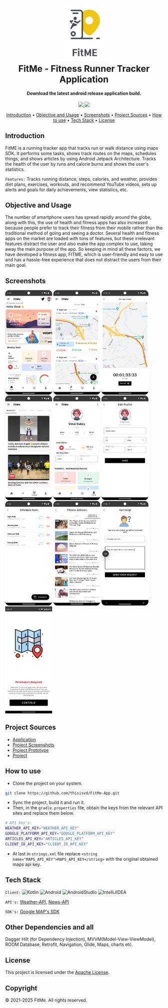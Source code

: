 <h1 align="center">
  <br>
  <img src="app/src/main/res/drawable/fitme_readme_icon.png" width="150">
  <br>
 FitMe - Fitness Runner Tracker Application 
 <br>
</h1>

<h4 align="center">Download the latest android release application build.</h4>

<p align="center">
 <a href="https://drive.google.com/file/d/1Qho2jY1abDxGWi-FM-6BBqKymv_ZeShK/view?usp=drive_link">
    <img src="https://img.shields.io/badge/-Drive-4285F4?logo=googledrive&logoColor=white" width="85">
 </a>
 <a href="https://github.com/thisisvd/FitMe-App/blob/master/support/application/Fitme-android-v1.3.6-b6-release.apk">
    <img src="https://img.shields.io/badge/-Github-231F20?logo=github&logoColor=white" width="85">
 </a>
</p>

<p align="center">
 <a href="#introduction">Introduction</a> •
 <a href="#objective-and-usage">Objective and Usage</a> •
 <a href="#screenshots">Screenshots</a> •
 <a href="#project-sources">Project Sources</a> •
 <a href="#how-to-use">How to use</a> •
 <a href="#tech-stack">Tech Stack</a> •
 <a href="#license">License</a>
</p>

## Introduction

FitME is a running tracker app that tracks run or walk distance using maps SDK. It performs some tasks, shows track routes on the maps, schedules things, and shows articles by using Android Jetpack Architecture. Tracks the health of the user by runs and calorie burns and shows the user's statistics.

`Features:` Tracks running distance, steps, calories, and weather, provides diet plans, exercises, workouts, and recommend YouTube videos, sets up alerts and goals for daily achievements, view statistics, etc.

## Objective and Usage

The number of smartphone users has spread rapidly around the globe, along with this, the use of health and fitness apps has also increased because people prefer to track their fitness from their mobile rather than the traditional method of going and seeing a doctor. Several health and fitness apps on the market are loaded with tons of features, but these irrelevant features distract the user and also make the app complex to use, taking away the main purpose of the app. So keeping in mind all these factors, we have developed a fitness app, FITME, which is user-friendly and easy to use and has a hassle-free experience that does not distract the users from their main goal.

## Screenshots

<p float="left">
<img src="https://github.com/thisisvd/FitMe-App/blob/master/support/screenshots/fm_1.png" width="150">
<img src="https://github.com/thisisvd/FitMe-App/blob/master/support/screenshots/fm_2.png" width="150">
<img src="https://github.com/thisisvd/FitMe-App/blob/master/support/screenshots/fm_3.png" width="150">
<img src="https://github.com/thisisvd/FitMe-App/blob/master/support/screenshots/fm_4.png" width="150">
<img src="https://github.com/thisisvd/FitMe-App/blob/master/support/screenshots/fm_5.png" width="150">
<img src="https://github.com/thisisvd/FitMe-App/blob/master/support/screenshots/fm_6.png" width="150">
<img src="https://github.com/thisisvd/FitMe-App/blob/master/support/screenshots/fm_7.png" width="150">
<img src="https://github.com/thisisvd/FitMe-App/blob/master/support/screenshots/fm_8.png" width="150">
<img src="https://github.com/thisisvd/FitMe-App/blob/master/support/screenshots/fm_9.png" width="150">
<img src="https://github.com/thisisvd/FitMe-App/blob/master/support/screenshots/fm_10.png" width="150">
</p>

## Project Sources

 - [Application](https://drive.google.com/file/d/1Qho2jY1abDxGWi-FM-6BBqKymv_ZeShK/view?usp=drive_link)
 - [Project Screenshots](https://drive.google.com/drive/folders/1ux5hInwdHCKFBLXxt1ALX_d8Nsd6Sswo?usp=drive_link)
 - [Project Prototype](https://drive.google.com/file/d/1v39jWIhYB0mf8neDXWUhti9UclUm3Hvc/view?usp=sharing)
 - [Project](https://drive.google.com/drive/folders/1ZKiriA5bRr-G3z1bmTlYSgu9Y_uOAw9v?usp=sharing)

## How to use

  - Clone the project on your system.
```bash
git clone https://github.com/thisisvd/FitMe-App.git
```
  - Sync the project, build it and run it.
  - Then, in the `gradle.properties` file, obtain the keys from the relevant API sites and replace them below.
```bash
# API Key's
WEATHER_API_KEY="WEATHER_API_KEY"
GOOGLE_PLATFORM_API_KEY="GOOGLE_PLATFORM_API_KEY"
ARTICLES_API_KEY="ARTICLES_API_KEY"
CLIENT_ID_API_KEY="CLIENT_ID_API_KEY"
```
  - At last in `strings.xml` file replace `<string name="MAPS_API_KEY">MAPS_API_KEY</string>` with the original obtained maps api key.
 
## Tech Stack

`Client:` ![Kotlin](https://img.shields.io/badge/Kotlin-%237F52FF.svg?style=flat&logo=kotlin&logoColor=white)
![Android](https://img.shields.io/badge/OS-Android-informational?style=flat&logo=android&logoColor=white&color=269077)
![AndroidStudio](https://img.shields.io/badge/Editor-Android_Studio-informational?style=flat&logo=androidstudio&logoColor=white&color=269077)
![IntelliJIDEA](https://img.shields.io/badge/Editor-IntelliJ_IDEA-informational?style=flat&logo=intellij-idea&logoColor=white&color=269077)


`API's:` [Weather-API](https://www.weatherapi.com), [News-API](https://newsapi.org/)

`SDK's:` [Google MAP's SDK](https://mapsplatform.google.com/)

## Other Dependencies and all

Dagger Hilt (for Dependency Injection), MVVM(Model-View-ViewModel), ROOM Database, Retrofit, Navigation, Glide, Maps, charts etc.

## License

This project is licensed under the [Apache License](https://github.com/thisisvd/FitMe-App/blob/master/LICENSE).

## Copyright

© 2021-2025 FitMe. All rights reserved.
